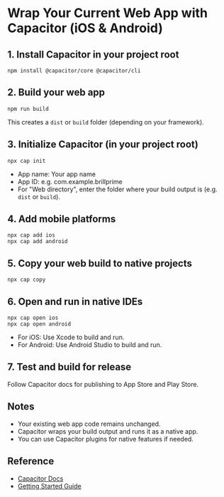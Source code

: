 # Wrap Your Current Web App with Capacitor (iOS & Android)

## 1. Install Capacitor in your project root
```
npm install @capacitor/core @capacitor/cli
```

## 2. Build your web app
```
npm run build
```
This creates a `dist` or `build` folder (depending on your framework).

## 3. Initialize Capacitor (in your project root)
```
npx cap init
```
- App name: Your app name
- App ID: e.g. com.example.brillprime
- For "Web directory", enter the folder where your build output is (e.g. `dist` or `build`).

## 4. Add mobile platforms
```
npx cap add ios
npx cap add android
```

## 5. Copy your web build to native projects
```
npx cap copy
```

## 6. Open and run in native IDEs
```
npx cap open ios
npx cap open android
```
- For iOS: Use Xcode to build and run.
- For Android: Use Android Studio to build and run.

## 7. Test and build for release
Follow Capacitor docs for publishing to App Store and Play Store.

## Notes
- Your existing web app code remains unchanged.
- Capacitor wraps your build output and runs it as a native app.
- You can use Capacitor plugins for native features if needed.

## Reference
- [Capacitor Docs](https://capacitorjs.com/docs)
- [Getting Started Guide](https://capacitorjs.com/docs/getting-started)

